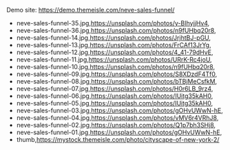 Demo site: https://demo.themeisle.com/neve-sales-funnel/

- neve-sales-funnel-35.jpg,https://unsplash.com/photos/y-BIhyjjHv4,
- neve-sales-funnel-36.jpg,https://unsplash.com/photos/n9fUHbq20r8,
- neve-sales-funnel-14.jpg,https://unsplash.com/photos/JrjhtBJ-pGU,
- neve-sales-funnel-13.jpg,https://unsplash.com/photos/FrCAf13JrYg,
- neve-sales-funnel-12.jpg,https://unsplash.com/photos/4_41-79dHvE,
- neve-sales-funnel-11.jpg,https://unsplash.com/photos/URrK-Rc4joU,
- neve-sales-funnel-10.jpg,https://unsplash.com/photos/n9fUHbq20r8,
- neve-sales-funnel-09.jpg,https://unsplash.com/photos/S8XDzdF4Tf0,
- neve-sales-funnel-08.jpg,https://unsplash.com/photos/bTBjMeCsfkM,
- neve-sales-funnel-07.jpg,https://unsplash.com/photos/H0r6LB_9rz4,
- neve-sales-funnel-06.jpg,https://unsplash.com/photos/IUitg35kAH0,
- neve-sales-funnel-05.jpg,https://unsplash.com/photos/IUitg35kAH0,
- neve-sales-funnel-03.jpg,https://unsplash.com/photos/gOHvUWwN-hE,
- neve-sales-funnel-04.jpg,https://unsplash.com/photos/vMV6r4VRhJ8,
- neve-sales-funnel-02.jpg,https://unsplash.com/photos/Q1p7bh3SHj8,
- neve-sales-funnel-01.jpg,https://unsplash.com/photos/gOHvUWwN-hE,
- thumb,https://mystock.themeisle.com/photo/cityscape-of-new-york-2/
